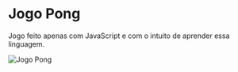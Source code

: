 <h1> Jogo Pong </h1>

Jogo feito apenas com JavaScript e com o intuito de aprender essa linguagem.

![Jogo Pong](https://github.com/leticiaaff/Jogo_Pong/assets/100651178/0ca484dd-9807-448a-a5d4-338da6f52e65)
